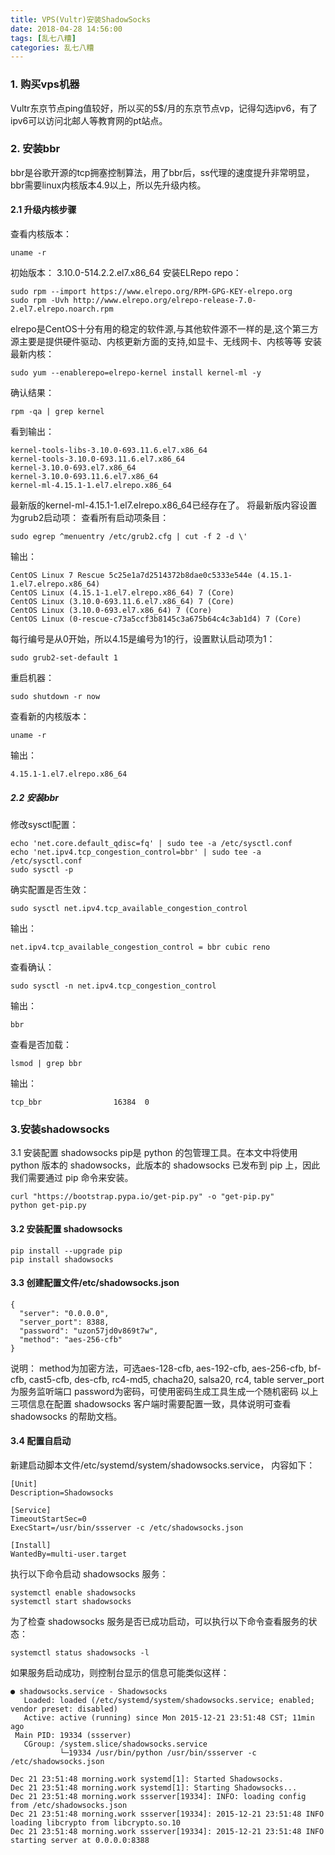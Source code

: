```yaml
---
title: VPS(Vultr)安装ShadowSocks
date: 2018-04-28 14:56:00
tags: [乱七八糟]
categories: 乱七八糟
---
```

### 1. 购买vps机器
Vultr东京节点ping值较好，所以买的5$/月的东京节点vp，记得勾选ipv6，有了ipv6可以访问北邮人等教育网的pt站点。

### 2. 安装bbr
bbr是谷歌开源的tcp拥塞控制算法，用了bbr后，ss代理的速度提升非常明显，bbr需要linux内核版本4.9以上，所以先升级内核。<!--more-->

#### 2.1 升级内核步骤
查看内核版本：
```
uname -r
```
初始版本：
3.10.0-514.2.2.el7.x86_64
安装ELRepo repo：
```
sudo rpm --import https://www.elrepo.org/RPM-GPG-KEY-elrepo.org
sudo rpm -Uvh http://www.elrepo.org/elrepo-release-7.0-2.el7.elrepo.noarch.rpm
```
elrepo是CentOS十分有用的稳定的软件源,与其他软件源不一样的是,这个第三方源主要是提供硬件驱动、内核更新方面的支持,如显卡、无线网卡、内核等等
安装最新内核：
```
sudo yum --enablerepo=elrepo-kernel install kernel-ml -y
```
确认结果：
```
rpm -qa | grep kernel
```
看到输出：
```
kernel-tools-libs-3.10.0-693.11.6.el7.x86_64
kernel-tools-3.10.0-693.11.6.el7.x86_64
kernel-3.10.0-693.el7.x86_64
kernel-3.10.0-693.11.6.el7.x86_64
kernel-ml-4.15.1-1.el7.elrepo.x86_64
```
最新版的kernel-ml-4.15.1-1.el7.elrepo.x86_64已经存在了。
将最新版内容设置为grub2启动项：
查看所有启动项条目：
```
sudo egrep ^menuentry /etc/grub2.cfg | cut -f 2 -d \'
```
输出：
```
CentOS Linux 7 Rescue 5c25e1a7d2514372b8dae0c5333e544e (4.15.1-1.el7.elrepo.x86_64)
CentOS Linux (4.15.1-1.el7.elrepo.x86_64) 7 (Core)
CentOS Linux (3.10.0-693.11.6.el7.x86_64) 7 (Core)
CentOS Linux (3.10.0-693.el7.x86_64) 7 (Core)
CentOS Linux (0-rescue-c73a5ccf3b8145c3a675b64c4c3ab1d4) 7 (Core)
```
每行编号是从0开始，所以4.15是编号为1的行，设置默认启动项为1：
```
sudo grub2-set-default 1
```
重启机器：
```
sudo shutdown -r now
```
查看新的内核版本：
```
uname -r
```
输出：
```
4.15.1-1.el7.elrepo.x86_64
```

##### 2.2 安装bbr
修改sysctl配置：
```
echo 'net.core.default_qdisc=fq' | sudo tee -a /etc/sysctl.conf
echo 'net.ipv4.tcp_congestion_control=bbr' | sudo tee -a /etc/sysctl.conf
sudo sysctl -p
```
确实配置是否生效：
```
sudo sysctl net.ipv4.tcp_available_congestion_control
```
输出：
```
net.ipv4.tcp_available_congestion_control = bbr cubic reno
```
查看确认：
```
sudo sysctl -n net.ipv4.tcp_congestion_control
```
输出：
```
bbr
```
查看是否加载：
```
lsmod | grep bbr
```
输出：
```
tcp_bbr                16384  0
```

### 3.安装shadowsocks

3.1 安装配置 shadowsocks
pip是 python 的包管理工具。在本文中将使用 python 版本的 shadowsocks，此版本的 shadowsocks 已发布到 pip 上，因此我们需要通过 pip 命令来安装。
```
curl "https://bootstrap.pypa.io/get-pip.py" -o "get-pip.py"
python get-pip.py
```

#### 3.2 安装配置 shadowsocks
```
pip install --upgrade pip
pip install shadowsocks
```

#### 3.3 创建配置文件/etc/shadowsocks.json
```
{
  "server": "0.0.0.0",
  "server_port": 8388,
  "password": "uzon57jd0v869t7w",
  "method": "aes-256-cfb"
}
```
说明：
method为加密方法，可选aes-128-cfb, aes-192-cfb, aes-256-cfb, bf-cfb, cast5-cfb, des-cfb, rc4-md5, chacha20, salsa20, rc4, table
server_port为服务监听端口
password为密码，可使用密码生成工具生成一个随机密码
以上三项信息在配置 shadowsocks 客户端时需要配置一致，具体说明可查看 shadowsocks 的帮助文档。

#### 3.4 配置自启动
新建启动脚本文件/etc/systemd/system/shadowsocks.service，
内容如下：
```
[Unit]
Description=Shadowsocks

[Service]
TimeoutStartSec=0
ExecStart=/usr/bin/ssserver -c /etc/shadowsocks.json

[Install]
WantedBy=multi-user.target
```

执行以下命令启动 shadowsocks 服务：
```
systemctl enable shadowsocks
systemctl start shadowsocks
```
为了检查 shadowsocks 服务是否已成功启动，可以执行以下命令查看服务的状态：
```
systemctl status shadowsocks -l
```

如果服务启动成功，则控制台显示的信息可能类似这样：
```
● shadowsocks.service - Shadowsocks
   Loaded: loaded (/etc/systemd/system/shadowsocks.service; enabled; vendor preset: disabled)
   Active: active (running) since Mon 2015-12-21 23:51:48 CST; 11min ago
 Main PID: 19334 (ssserver)
   CGroup: /system.slice/shadowsocks.service
           └─19334 /usr/bin/python /usr/bin/ssserver -c /etc/shadowsocks.json

Dec 21 23:51:48 morning.work systemd[1]: Started Shadowsocks.
Dec 21 23:51:48 morning.work systemd[1]: Starting Shadowsocks...
Dec 21 23:51:48 morning.work ssserver[19334]: INFO: loading config from /etc/shadowsocks.json
Dec 21 23:51:48 morning.work ssserver[19334]: 2015-12-21 23:51:48 INFO     loading libcrypto from libcrypto.so.10
Dec 21 23:51:48 morning.work ssserver[19334]: 2015-12-21 23:51:48 INFO     starting server at 0.0.0.0:8388
```